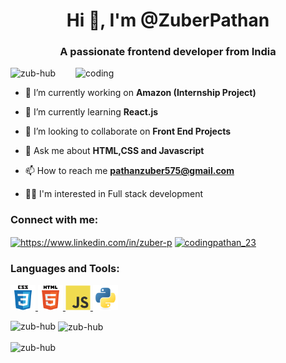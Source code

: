 <h1 align="center">Hi 👋, I'm @ZuberPathan</h1>
<h3 align="center">A passionate frontend developer from India</h3>
<img align="right" width=400 alt="coding" src="https://iconscout.com/lottie/web-development-6599178"
<p align="left"> <img src="https://komarev.com/ghpvc/?username=zub-hub&label=Profile%20views&color=0e75b6&style=flat" alt="zub-hub" /> </p>

- 🔭 I’m currently working on **Amazon (Internship Project)**

- 🌱 I’m currently learning **React.js**

- 👯 I’m looking to collaborate on **Front End Projects**

- 💬 Ask me about **HTML,CSS and Javascript**

- 📫 How to reach me **pathanzuber575@gmail.com**
- 👨‍💻  I'm interested in Full stack development
<h3 align="left">Connect with me:</h3>
<p align="left">
<a href="https://linkedin.com/in/https://www.linkedin.com/in/zuber-p" target="blank"><img align="center" src="https://raw.githubusercontent.com/rahuldkjain/github-profile-readme-generator/master/src/images/icons/Social/linked-in-alt.svg" alt="https://www.linkedin.com/in/zuber-p" height="30" width="40" /></a>
<a href="https://instagram.com/codingpathan_23" target="blank"><img align="center" src="https://raw.githubusercontent.com/rahuldkjain/github-profile-readme-generator/master/src/images/icons/Social/instagram.svg" alt="codingpathan_23" height="30" width="40" /></a>
</p>

<h3 align="left">Languages and Tools:</h3>
<p align="left"> <a href="https://www.w3schools.com/css/" target="_blank" rel="noreferrer"> <img src="https://raw.githubusercontent.com/devicons/devicon/master/icons/css3/css3-original-wordmark.svg" alt="css3" width="40" height="40"/> </a> <a href="https://www.w3.org/html/" target="_blank" rel="noreferrer"> <img src="https://raw.githubusercontent.com/devicons/devicon/master/icons/html5/html5-original-wordmark.svg" alt="html5" width="40" height="40"/> </a> <a href="https://developer.mozilla.org/en-US/docs/Web/JavaScript" target="_blank" rel="noreferrer"> <img src="https://raw.githubusercontent.com/devicons/devicon/master/icons/javascript/javascript-original.svg" alt="javascript" width="40" height="40"/> </a> <a href="https://www.python.org" target="_blank" rel="noreferrer"> <img src="https://raw.githubusercontent.com/devicons/devicon/master/icons/python/python-original.svg" alt="python" width="40" height="40"/> </a> </p>

<p><img align="left" src="https://github-readme-stats.vercel.app/api/top-langs?username=zub-hub&show_icons=true&locale=en&layout=compact" alt="zub-hub" /></p>

<p>&nbsp;<img align="center" src="https://github-readme-stats.vercel.app/api?username=zub-hub&show_icons=true&locale=en" alt="zub-hub" /></p>

<p><img align="center" src="https://github-readme-streak-stats.herokuapp.com/?user=zub-hub&" alt="zub-hub" /></p>

